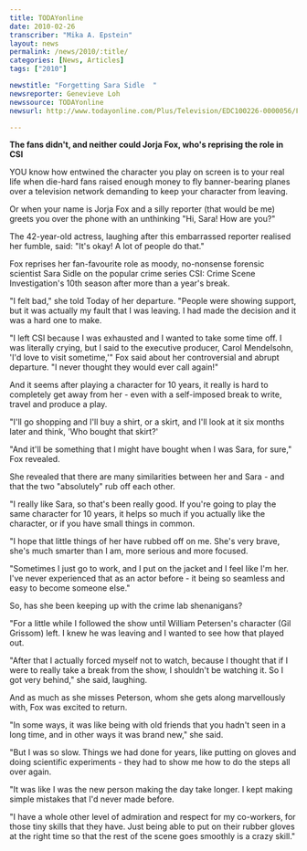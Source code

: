 ```yaml
---
title: TODAYonline
date: 2010-02-26
transcriber: "Mika A. Epstein"
layout: news
permalink: /news/2010/:title/
categories: [News, Articles]
tags: ["2010"]

newstitle: "Forgetting Sara Sidle  "
newsreporter: Genevieve Loh
newssource: TODAYonline
newsurl: http://www.todayonline.com/Plus/Television/EDC100226-0000056/Forgetting-Sara-Sidle

---
```


**The fans didn't, and neither could Jorja Fox, who's reprising the role in CSI**

YOU know how entwined the character you play on screen is to your real life when die-hard fans raised enough money to fly banner-bearing planes over a television network demanding to keep your character from leaving.

Or when your name is Jorja Fox and a silly reporter (that would be me) greets you over the phone with an unthinking "Hi, Sara! How are you?"

The 42-year-old actress, laughing after this embarrassed reporter realised her fumble, said: "It's okay! A lot of people do that."

Fox reprises her fan-favourite role as moody, no-nonsense forensic scientist Sara Sidle on the popular crime series CSI: Crime Scene Investigation's 10th season after more than a year's break.

"I felt bad," she told Today of her departure. "People were showing support, but it was actually my fault that I was leaving. I had made the decision and it was a hard one to make.

"I left CSI because I was exhausted and I wanted to take some time off. I was literally crying, but I said to the executive producer, Carol Mendelsohn, 'I'd love to visit sometime,'" Fox said about her controversial and abrupt departure. "I never thought they would ever call again!"

And it seems after playing a character for 10 years, it really is hard to completely get away from her - even with a self-imposed break to write, travel and produce a play.

"I'll go shopping and I'll buy a shirt, or a skirt, and I'll look at it six months later and think, 'Who bought that skirt?'

"And it'll be something that I might have bought when I was Sara, for sure," Fox revealed.

She revealed that there are many similarities between her and Sara - and that the two "absolutely" rub off each other.

"I really like Sara, so that's been really good. If you're going to play the same character for 10 years, it helps so much if you actually like the character, or if you have small things in common.

"I hope that little things of her have rubbed off on me. She's very brave, she's much smarter than I am, more serious and more focused.

"Sometimes I just go to work, and I put on the jacket and I feel like I'm her. I've never experienced that as an actor before - it being so seamless and easy to become someone else."

So, has she been keeping up with the crime lab shenanigans?

"For a little while I followed the show until William Petersen's character (Gil Grissom) left. I knew he was leaving and I wanted to see how that played out.

"After that I actually forced myself not to watch, because I thought that if I were to really take a break from the show, I shouldn't be watching it. So I got very behind," she said, laughing.

And as much as she misses Peterson, whom she gets along marvellously with, Fox was excited to return.

"In some ways, it was like being with old friends that you hadn't seen in a long time, and in other ways it was brand new," she said.

"But I was so slow. Things we had done for years, like putting on gloves and doing scientific experiments - they had to show me how to do the steps all over again.

"It was like I was the new person making the day take longer. I kept making simple mistakes that I'd never made before.

"I have a whole other level of admiration and respect for my co-workers, for those tiny skills that they have. Just being able to put on their rubber gloves at the right time so that the rest of the scene goes smoothly is a crazy skill."
